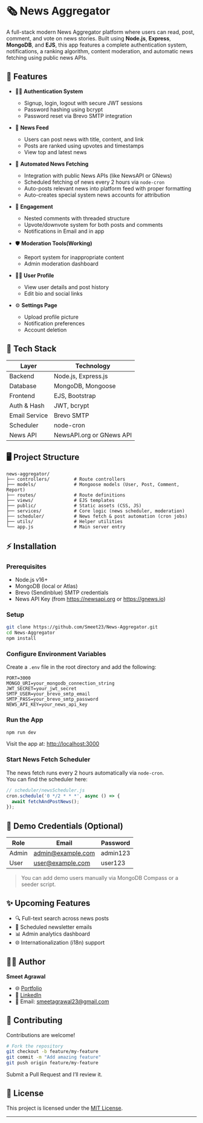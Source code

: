 # 🗞️ News Aggregator

A full-stack modern News Aggregator platform where users can read, post, comment, and vote on news stories. Built using **Node.js**, **Express**, **MongoDB**, and **EJS**, this app features a complete authentication system, notifications, a ranking algorithm, content moderation, and automatic news fetching using public news APIs.

## 🚀 Features

- 🧑‍💻 **Authentication System**
  - Signup, login, logout with secure JWT sessions
  - Password hashing using bcrypt
  - Password reset via Brevo SMTP integration

- 📰 **News Feed**
  - Users can post news with title, content, and link
  - Posts are ranked using upvotes and timestamps
  - View top and latest news

- 🤖 **Automated News Fetching**
  - Integration with public News APIs (like NewsAPI or GNews)
  - Scheduled fetching of news every 2 hours via `node-cron`
  - Auto-posts relevant news into platform feed with proper formatting
  - Auto-creates special system news accounts for attribution

- 💬 **Engagement**
  - Nested comments with threaded structure
  - Upvote/downvote system for both posts and comments
  - Notifications in Email and in app

- 🛡️ **Moderation Tools(Working)**
  - Report system for inappropriate content
  - Admin moderation dashboard

- 🧑‍🎨 **User Profile**
  - View user details and post history
  - Edit bio and social links

- ⚙️ **Settings Page**
  -  Upload profile picture
  - Notification preferences
  - Account deletion

## 🧰 Tech Stack

| Layer         | Technology                       |
| ------------- | -------------------------------- |
| Backend       | Node.js, Express.js              |
| Database      | MongoDB, Mongoose                |
| Frontend      | EJS, Bootstrap                   |
| Auth & Hash   | JWT, bcrypt                      |
| Email Service | Brevo SMTP                       |
| Scheduler     | node-cron                        |
| News API      | NewsAPI.org or GNews API         |

## 🖥️ Project Structure

```
news-aggregator/
├── controllers/         # Route controllers
├── models/              # Mongoose models (User, Post, Comment, Report)
├── routes/              # Route definitions
├── views/               # EJS templates
├── public/              # Static assets (CSS, JS)
├── services/            # Core logic (news scheduler, moderation)
├── scheduler/           # News fetch & post automation (cron jobs)
├── utils/               # Helper utilities
└── app.js               # Main server entry
```

## ⚡ Installation

### Prerequisites

- Node.js v16+
- MongoDB (local or Atlas)
- Brevo (Sendinblue) SMTP credentials
- News API Key (from https://newsapi.org or https://gnews.io)

### Setup

```bash
git clone https://github.com/Smeet23/News-Aggregator.git
cd News-Aggregator
npm install
```

### Configure Environment Variables

Create a `.env` file in the root directory and add the following:

```env
PORT=3000
MONGO_URI=your_mongodb_connection_string
JWT_SECRET=your_jwt_secret
SMTP_USER=your_brevo_smtp_email
SMTP_PASS=your_brevo_smtp_password
NEWS_API_KEY=your_news_api_key
```

### Run the App

```bash
npm run dev
```

Visit the app at: [http://localhost:3000](http://localhost:3000)

### Start News Fetch Scheduler

The news fetch runs every 2 hours automatically via `node-cron`.  
You can find the scheduler here:

```js
// scheduler/newsScheduler.js
cron.schedule('0 */2 * * *', async () => {
  await fetchAndPostNews();
});
```

## 🧪 Demo Credentials (Optional)

| Role   | Email              | Password  |
|--------|--------------------|-----------|
| Admin  | admin@example.com  | admin123  |
| User   | user@example.com   | user123   |

> You can add demo users manually via MongoDB Compass or a seeder script.

## ✨ Upcoming Features

- 🔍 Full-text search across news posts
- 📅 Scheduled newsletter emails
- 📊 Admin analytics dashboard
- 🌐 Internationalization (i18n) support


## 👨‍💻 Author

**Smeet Agrawal**

- 🌐 [Portfolio](https://smeet-portfolio-tan.vercel.app)
- 💼 [LinkedIn](https://www.linkedin.com/in/sagrawal237/)
- 📧 Email: smeetagrawal23@gmail.com

## 🤝 Contributing

Contributions are welcome!

```bash
# Fork the repository
git checkout -b feature/my-feature
git commit -m "Add amazing feature"
git push origin feature/my-feature
```

Submit a Pull Request and I’ll review it.

## 📜 License

This project is licensed under the [MIT License](LICENSE).

---
